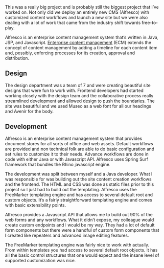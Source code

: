 This was a really big project and is probably still the biggest project that I’ve worked on. Not only did we deploy an entirely new CMS (Alfresco) with customized content workflows and launch a new site but we were also dealing with a lot of work that came from the industry shift towards free-to-play.

Alfresco is an enterprise content management system that’s written in Java, JSP, and Javascript. [Enterprise content management](https://en.wikipedia.org/wiki/Enterprise_content_management#:~:text=Enterprise%20content%20management%20(ECM)%20extends%20the%20concept%20of%20content%20management%20by%20adding%20a%20timeline%20for%20each%20content%20item%20and%2C%20possibly%2C%20enforcing%20processes%20for%20its%20creation%2C%20approval%20and%20distribution.) (ECM) extends the concept of content management by adding a timeline for each content item and, possibly, enforcing processes for its creation, approval and distribution. 

## Design
The design department was a team of 7 and were creating beautiful site designs that were fun to work with. Frontend developers had started working closely with the design team and the collaborative process really streamlined development and allowed design to push the boundaries. The site was beautiful and we used Museo as a web font for all our headings and Avenir for the body.

## Development
Alfresco is an enterprise content management system that provides document stores for all sorts of office and web assets. Default workflows are provided and non technical folk are able to do basic configuration and set rules to customize it to their needs. Advance workflows are done in code with either Java or with Javascript API. Alfresco uses Spring Surf framework that bundles the Rhino javascript engine.

The development was split between myself and a Java developer. What I was responsible for was building out the site content creation workflows and the frontend. The HTML and CSS was done as static files prior to this project so I just had to build out the templating. Alfresco uses the FreeMarker templating engine and has access to several default root and custom objects. It’s a fairly straightforward templating engine and comes with basic extensibility points. 

Alfresco provides a Javascript API that allows me to build out 90% of the web forms and any workflows. What it didn’t expose, my colleague would create custom endpoints and I would be my way. They had a lot of default form components but there were a handful of custom form components that I created like repeaters and advanced image editing features. 

The FreeMarker templating engine was fairly nice to work with actually. From within templates you had access to several default root objects. It has all the basic control structures that one would expect and the insane level of supported customization was nice.
